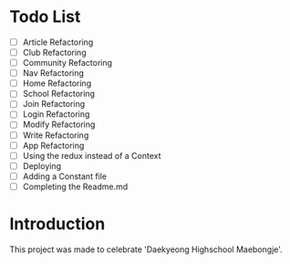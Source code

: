 # Todo List

- [ ] Article Refactoring
- [ ] Club Refactoring
- [ ] Community Refactoring
- [ ] Nav Refactoring
- [ ] Home Refactoring
- [ ] School Refactoring
- [ ] Join Refactoring
- [ ] Login Refactoring
- [ ] Modify Refactoring
- [ ] Write Refactoring
- [ ] App Refactoring
- [ ] Using the redux instead of a Context
- [ ] Deploying
- [ ] Adding a Constant file
- [ ] Completing the Readme.md

# Introduction

This project was made to celebrate 'Daekyeong Highschool Maebongje'.
